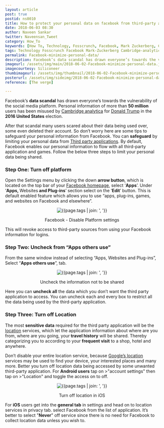 ```yaml
---
layout: article
post: true
postid: ns0010
title: How to protect your personal data on facebook from third-party apps?
date: 2018-06-03 08:30 
author: Naveen Sankar
twitter: Naveensan_Tweet
category: How_To
keywords: [How To, Technology, Fosscrunch, Facebook, Mark Zuckerberg, Cambridge analytica, Clear cache, Limit personal data, Restrict third party application, ]
tags: Technology Fosscrunch Facebook Mark-Zuckerberg Cambridge-analytica Clear-cache Limit-personal-data Restrict-third-party-application
permalink: Facebook-minimize-personal-data/
description: Facebook’s data scandal has drawn everyone’s towards the vulnerability of the social media platform. Personal information of more than 50 million users has been misused by Cambridge analytica for Donald Trump in the 2016 United States election.
imageurl: /assets/img/main/2018-06-02-Facebook-minimize-personal-data.jpg
imagecourtesy: Siliconeer
thumbimageurl: /assets/img/thumbnail/2018-06-02-Facebook-minimize-personal-data-t.jpg
posterurl: /assets/img/sideimg/2018-06-02-Facebook-minimize-personal-data-p.jpg
reference: [The verge]

---
```

<p><span class="first-letter">F</span>acebook&rsquo;s <strong>data scandal</strong> has drawn everyone&rsquo;s towards the vulnerability of the social media platform. Personal information of more than <strong>50 million</strong> users has been misused by <a href="https://cambridgeanalytica.org/" target="_blank">Cambridge analytica</a> for <a href="https://www.donaldjtrump.com/">Donald Trump</a> in the <strong>2016 United States</strong> election.</p>
<p>After that scandal many users scared about their data being used over, some even deleted their account. So don&rsquo;t worry here are some tips to safeguard your personal information from Facebook. You can <strong>safeguard</strong> by limiting your personal data from <a href="https://www.lifewire.com/what-is-a-third-party-app-4154068">Third party applications</a>. By default, Facebook enables our personal information to flow with all third-party application and games. Follow the below three steps to limit your personal data being shared.</p>
<h3><strong>Step One: Turn off platform</strong></h3>
<p>Open the Settings menu by clicking the down <strong>arrow button</strong>, which is located on the top bar of your <a href="https://www.facebook.com/" target="_blank">Facebook homepage</a>, select &lsquo;<strong>Apps</strong>&rsquo;. Under &lsquo;<strong>Apps, </strong>Websites<strong> and Plug-ins</strong>&rsquo; section select on the &lsquo;<strong>Edit</strong>&rsquo; button. This is default enabled feature which allows you to use &ldquo;apps, plug-ins, games, and websites on Facebook and elsewhere&rdquo;.</p>
<div class="article-main-img">
<center>
	<img src="{{ site.baseurl }}/assets/img/main/2018-06-02-Facebook-minimize-personal-data-01.jpg" alt="{{page.tags | join: ', '}}">
</center>   
</div>
<center>
<footer class="imgcc">
    <p>Facebook - Disable Platform settings</p>
</footer>
</center>
<p>This will revoke access to third-party sources from using your Facebook information for logins.</p>
<h3><strong>Step Two: Uncheck from &ldquo;Apps others use&rdquo;</strong></h3>
<p>From the same window instead of selecting &ldquo;Apps, Websites and Plug-ins&rdquo;, Select &ldquo;<strong>Apps others use</strong>&rdquo;, tab.</p>
<div class="article-main-img">
<center>
	<img src="{{ site.baseurl }}/assets/img/main/2018-06-02-Facebook-minimize-personal-data-02.jpg" alt="{{page.tags | join: ', '}}">
</center>
</div>
<center>
<footer class="imgcc">
    <p>Uncheck the information not to be shared </p>
</footer>
</center>
<p>Here you can <strong>uncheck all</strong> the data which you don&rsquo;t want the third party application to access. You can uncheck each and every box to restrict all the data being used by the third-party application.</p>
<h3><strong>Step Three: Turn off Location</strong></h3>
<p>The most <strong>sensitive data</strong> required for the third party application will be the <a href="https://en.wikipedia.org/wiki/Location" target="_blank">location</a> services, which let the application information about where are you from, where are you going, your<strong> travel history</strong> will be shared. Thereby categorizing you to according to your <strong>frequent visit</strong> to a shop, hotel and anywhere.</p>
<p>Don&rsquo;t disable your entire location service, because <a href="https://www.google.com/maps" target="_blank">Google&rsquo;s location</a> services may be used to find your device, your interested places and many more. Better you turn off location data being accessed by some unwanted third-party application. For <strong>Android users</strong> tap on &gt;"account settings" then tap on &gt;"Location" and toggle the access on to off.</p>
<div class="article-main-img">
<center>
	<img src="{{ site.baseurl }}/assets/img/main/2018-06-02-Facebook-minimize-personal-data-03.jpg" alt="{{page.tags | join: ', '}}">
</center>
</div>
<center>
<footer class="imgcc">
    <p>Turn off location in iOS</p>
</footer>
</center>

<p>For <strong>iOS</strong> users get into the <strong>general tab</strong> in settings and head on to location services in privacy tab. select Facebook from the list of application. It&rsquo;s better to select "<strong>Never</strong>" off service since there is no need for Facebook to collect location data unless you wish to.</p>
